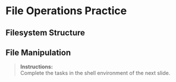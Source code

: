 # File Operations Practice

## Filesystem Structure


## File Manipulation


> **Instructions:**  
> Complete the tasks in the shell environment of the next slide.

